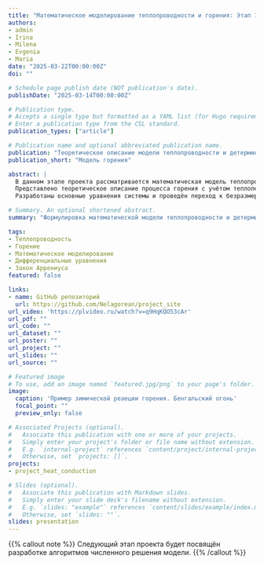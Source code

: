 ```yaml
---
title: "Математическое моделирование теплопроводности и горения: Этап 1 — Теоретическая модель"
authors:
- admin
- Irina
- Milena
- Evgenia
- Maria
date: "2025-03-22T00:00:00Z"
doi: ""

# Schedule page publish date (NOT publication's date).
publishDate: "2025-03-14T00:00:00Z"

# Publication type.
# Accepts a single type but formatted as a YAML list (for Hugo requirements).
# Enter a publication type from the CSL standard.
publication_types: ["article"]

# Publication name and optional abbreviated publication name.
publication: "Теоретическое описание модели теплопроводности и детерминированного горения"
publication_short: "Модель горения"

abstract: |
  В данном этапе проекта рассматривается математическая модель теплопроводности с экзотермической химической реакцией. 
  Представлено теоретическое описание процесса горения с учётом теплопередачи и закона Аррениуса. 
  Разработаны основные уравнения системы и проведён переход к безразмерным переменным.

# Summary. An optional shortened abstract.
summary: "Формулировка математической модели теплопроводности и детерминированного горения. Определены основные уравнения и параметры системы."

tags:
- Теплопроводность
- Горение
- Математическое моделирование
- Дифференциальные уравнения
- Закон Аррениуса
featured: false

links:
- name: GitHub репозиторий
  url: https://github.com/Nelagorean/project_site
url_video: 'https://plvideo.ru/watch?v=q9HqKQO53cAr'
url_pdf: ""
url_code: ""
url_dataset: ""
url_poster: ""
url_project: ""
url_slides: ""
url_source: ""

# Featured image
# To use, add an image named `featured.jpg/png` to your page's folder. 
image:
  caption: 'Пример зимической реаеции горения. Бенгальский огонь'
  focal_point: ""
  preview_only: false

# Associated Projects (optional).
#   Associate this publication with one or more of your projects.
#   Simply enter your project's folder or file name without extension.
#   E.g. `internal-project` references `content/project/internal-project/index.md`.
#   Otherwise, set `projects: []`.
projects:
- project_heat_conduction

# Slides (optional).
#   Associate this publication with Markdown slides.
#   Simply enter your slide deck's filename without extension.
#   E.g. `slides: "example"` references `content/slides/example/index.md`.
#   Otherwise, set `slides: ""`.
slides: presentation
---
```


{{% callout note %}}
Следующий этап проекта будет посвящён разработке алгоритмов численного решения модели.
{{% /callout %}}


